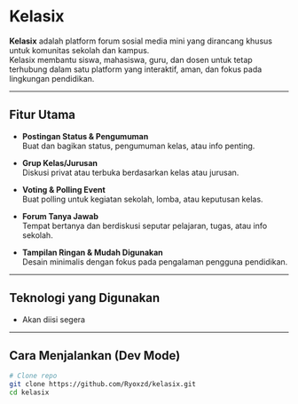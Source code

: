 # Kelasix

**Kelasix** adalah platform forum sosial media mini yang dirancang khusus untuk komunitas sekolah dan kampus.  
Kelasix membantu siswa, mahasiswa, guru, dan dosen untuk tetap terhubung dalam satu platform yang interaktif, aman, dan fokus pada lingkungan pendidikan.

---

## Fitur Utama

- **Postingan Status & Pengumuman**  
  Buat dan bagikan status, pengumuman kelas, atau info penting.

- **Grup Kelas/Jurusan**  
  Diskusi privat atau terbuka berdasarkan kelas atau jurusan.

- **Voting & Polling Event**  
  Buat polling untuk kegiatan sekolah, lomba, atau keputusan kelas.

- **Forum Tanya Jawab**  
  Tempat bertanya dan berdiskusi seputar pelajaran, tugas, atau info sekolah.

- **Tampilan Ringan & Mudah Digunakan**  
  Desain minimalis dengan fokus pada pengalaman pengguna pendidikan.

---

## Teknologi yang Digunakan

- Akan diisi segera

---

## Cara Menjalankan (Dev Mode)

```bash
# Clone repo
git clone https://github.com/Ryoxzd/kelasix.git
cd kelasix
